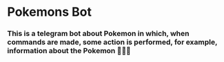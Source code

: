 # Pokemons Bot
### This is a telegram bot about Pokemon in which, when commands are made, some action is performed, for example, information about the Pokemon  🎀🎀🎀
